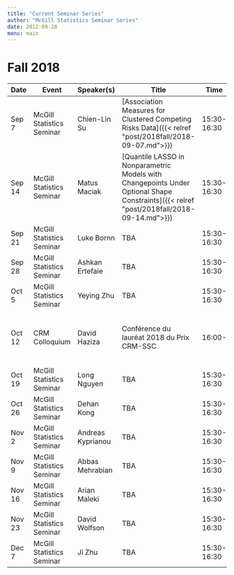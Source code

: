 ```yaml
---
title: "Current Seminar Series"
author: "McGill Statistics Seminar Series"
date: 2012-09-28
menu: main
---
```


# Fall 2018 
| Date   | Event                     | Speaker(s)         | Title                                                                                                                                              | Time        | Location                                       |
|--------|---------------------------|--------------------|----------------------------------------------------------------------------------------------------------------------------------------------------|-------------|------------------------------------------------|
| Sep 7 | McGill Statistics Seminar  | Chien-Lin Su       | [Association Measures for Clustered Competing Risks Data]({{< relref "post/2018fall/2018-09-07.md">}}) | 15:30-16:30 | BURN 1104 |
| Sep 14 | McGill Statistics Seminar | Matus Maciak       | [Quantile LASSO in Nonparametric Models with Changepoints Under Optional Shape Constraints]({{< relref "post/2018fall/2018-09-14.md">}}) | 15:30-16:30 | BURN 1104 |
| Sep 21 | McGill Statistics Seminar | Luke Bornn         |	TBA | 15:30-16:30 | BURN 1104 |
| Sep 28 | McGill Statistics Seminar | Ashkan Ertefaie |	TBA | 15:30-16:30 | BURN 1104 |
| Oct 5 | McGill Statistics Seminar | Yeying Zhu |	TBA | 15:30-16:30 | BURN 1104 |
| Oct 12 | CRM Colloquium            | David Haziza|	Conférence du lauréat 2018 du Prix CRM-SSC | 16:00- | CRM, UdeM, Pavillon André-Aisenstadt, salle 6254 |
| Oct 19 | McGill Statistics Seminar | Long Nguyen|	TBA | 15:30-16:30 | BURN 1104 |
| Oct 26 | McGill Statistics Seminar | Dehan Kong|	TBA | 15:30-16:30 | BURN 1104 |
| Nov 2  | McGill Statistics Seminar | Andreas Kyprianou|	TBA | 15:30-16:30 | BURN 1104 |
| Nov 9  | McGill Statistics Seminar | Abbas Mehrabian|	TBA | 15:30-16:30 | BURN 1104 |
| Nov 16  | McGill Statistics Seminar | Arian Maleki|	TBA | 15:30-16:30 | BURN 1104 |
| Nov 23  | McGill Statistics Seminar | David Wolfson |	TBA | 15:30-16:30 | BURN 1104 |
| Dec 7  | McGill Statistics Seminar | Ji Zhu|	TBA | 15:30-16:30 | BURN 1104 |
